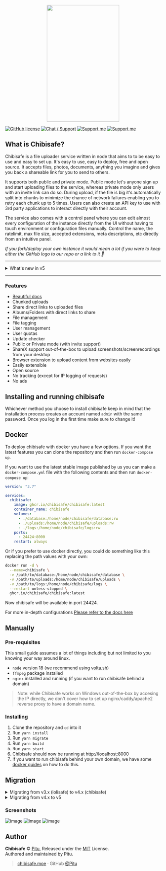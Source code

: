 <p align="center">
  <img width="234" height="376" src="https://lolisafe.moe/xjoghu.png">
</p>

[![GitHub license](https://img.shields.io/badge/license-MIT-blue.svg?style=flat-square)](https://raw.githubusercontent.com/kanadeko/Kuro/master/LICENSE)
[![Chat / Support](https://img.shields.io/badge/Chat%20%2F%20Support-discord-7289DA.svg?style=flat-square)](https://discord.gg/5g6vgwn)
[![Support me](https://img.shields.io/endpoint.svg?url=https%3A%2F%2Fshieldsio-patreon.vercel.app%2Fapi%3Fusername%3Dpitu%26type%3Dpledges&style=flat-square)](https://www.patreon.com/pitu)
[![Support me](https://img.shields.io/badge/Support-Buy%20me%20a%20coffee-yellow.svg?style=flat-square)](https://www.buymeacoffee.com/kana)

## What is Chibisafe?
Chibisafe is a file uploader service written in node that aims to to be easy to use and easy to set up. It's easy to use, easy to deploy, free and open source. It accepts files, photos, documents, anything you imagine and gives you back a shareable link for you to send to others.

It supports both public and private mode. Public mode let's anyone sign up and start uploading files to the service, whereas private mode only users with an invite link can do so. During upload, if the file is big it's automatically split into chunks to minimize the chance of network failures enabling you to retry each chunk up to 5 times. Users can also create an API key to use with 3rd party applications to interact directly with their account.

The service also comes with a control panel where you can edit almost every configuration of the instance directly from the UI without having to touch environment or configuration files manually. Control the name, the ratelimit, max file size, accepted extensions, meta descriptions, etc directly from an intuitive panel.

_If you fork/deploy your own instance it would mean a lot if you were to keep either the GitHub logo to our repo or a link to it 💖_

---

<details>
	<summary>What's new in v5</summary>


This release marks a new era for Chibisafe! 🚀
Completely rewritten in TypeScript and fixing most pain-points from the past, this new stable version is faster, easier to setup, easier to use and overall better.

- Fully written in TypeScript
- Better and faster file upload and file chunking logic
- Log everything to view with a custom log viewer
- Rewrite the old NuxtJS and Bulma frontend to Vite with Vue 3 and TailwindCSS
- Docker support out of the box
  - Try running `docker-compose up` from the root to have the project up and running in a flash
- Instead of `express` we're now using Fastify which is faster
- Switched from `knex` to [Prisma](https://www.prisma.io/)
- The routes have been reworked and the controllers are completely gone
  - This gives us more freedom to write routes
  - Routes accept an array of middlewares
  - Created a middleware system which is super easy to extend

Routes are TypeScript files located in `src/routes` and they need to export 2 things to be treated as such:

```ts
export const options = {
	url: '/admin/user/:uuid',
	method: 'get',
	middlewares: ['auth', 'admin']
};

export const run = async (req: Request, res: Response) => {
```

`options.url` and `options.method` are required while `middlewares` is an option array of middlewares to execute before the router executes the exported `run()` method. 

You can refer to [this commited file](https://github.com/WeebDev/chibisafe/blob/0661fb8bee67b253e5c6bcd4afa37f5da0996636/src/api/routes/GetVersion.ts) for an example


- Every incoming request will be logged to console while running the service in development mode
  - For production every log message will be saved to a daily rotating log found in the `/logs` folder
- Added an [Insomnia](https://insomnia.rest/) data export file to test routes (needs updating)
- Reworked the folder structure to better accommodate a monorepo.
- Switched from `npm` to `yarn` for monorepo capabilities
- We use [Turbo](https://github.com/vercel/turbo) no for building the project from the root folder
- Instead of having both a backend and frontend process, the frontend is now served as a static site from the backend
- Changed from dropzone to our new [Chibisafe Uploader](https://github.com/chibisafe/uploader) for more control
- Added the possibility to invite users to a closed instance via an invite link
- When opening a file preview, there are now Copy, Open and Delete buttons as the main actions
- Files can now be added and removed from albums from the file preview modal
- Videos and Audio can now be previewed in the file preview modal
- `npm run studio` will now open Prisma Studio in the browser to let you edit the database in real time
- [Development only] you can launch the entire chibisafe stack from Visual Studio Code actions now
- Prevent running chibisafe if core environment variables are missing, node version is not recent, or ffmpeg is not present in the system
- Albums now support being marked as NSFW to prevent loading the content before consent
- Changed how the meta tags system works. Before the user would need to supply a big `.env` file with all the information needed to be able to build both frontend and backend, now these values will be set by default enabling the user to change them through the settings panel on the chibisafe website. The only environment variable supported now is `PORT` to change it from the default which is `8000`, but it's not needed to build the service.
- Added a breadcrumbs component to make it easier to navigate back and forth on the dashboard
- Now you can delete files as an admin, which wasn't possible before
- The backend now injects the meta tags into the `index.html` page upon starting, in the future when the user changes those values from the settings panel the file should be reloaded to reflect the new changes without restarting the service.
- Added Masonry and List view of files, saving the preference locally
- Added better pagination with "Go to page" support thanks to @pilar6195 
- Added CTRL/CMD+V pasting of files on the homepage to upload directly from the clipboard
- Added handy debug feature to the frontend to nicely print things to browser console
</details>

---

### Features
- [Beautiful docs](https://chibisafe.moe/docs)
- Chunked uploads
- Share direct links to uploaded files
- Albums/Folders with direct links to share
- File management
- File tagging
- User management
- User quotas
- Update checker
- Public or Private mode (with invite support)
- ShareX support out-of-the-box to upload screenshots/screenrecordings from your desktop
- Browser extension to upload content from websites easily
- Easily extensible
- Open source
- No tracking (except for IP logging of requests)
- No ads

## Installing and running chibisafe
Whichever method you choose to install chibisafe keep in mind that the installation process creates an account named `admin` with the same password. Once you log in the first time make sure to change it!

## Docker
To deploy chibisafe with docker you have a few options.
If you want the latest features you can clone the repository and then run `docker-compose up`.

If you want to use the latest stable image published by us you can make a `docker-compose.yml` file with the following contents and then run `docker-compose up`:
```yml
version: "3.7"

services:
  chibisafe:
    image: ghcr.io/chibisafe/chibisafe:latest
    container_name: chibisafe
    volumes:
      - ./database:/home/node/chibisafe/database:rw
      - ./uploads:/home/node/chibisafe/uploads:rw
      - ./logs:/home/node/chibisafe/logs:rw
    ports:
      - 24424:8000
    restart: always

```
Or if you prefer to use docker directly, you could do something like this replacing the path values with your own:
```bash
docker run -d \
  --name=chibisafe \
  -v /path/to/database:/home/node/chibisafe/database \
  -v /path/to/uploads:/home/node/chibisafe/uploads \
  -v /path/to/logs:/home/node/chibisafe/logs \
  --restart unless-stopped \
  ghcr.io/chibisafe/chibisafe:latest
```

Now chibisafe will be available in port 24424.

For more in-depth configurations [Please refer to the docs here](docs/docker/docker.md)

## Manually

### Pre-requisites
This small guide assumes a lot of things including but not limited to you knowing your way around linux.

- `node` version 18 (we recommend using [volta.sh](https://volta.sh/))
- `ffmpeg` package installed
- `nginx` installed and running (if you want to run chibisafe behind a domain)

> Note: while Chibisafe works on Windows out-of-the-box by accesing the IP directly, we don't cover how to set up nginx/caddy/apache2 reverse proxy to have a domain name.

### Installing
1. Clone the repository and `cd` into it
2. Run `yarn install`
3. Run `yarn migrate`
4. Run `yarn build`
5. Run `yarn start`
6. Chibisafe should now be running at http://localhost:8000
7. If you want to run chibisafe behind your own domain, we have some [docker guides](docs/docker/docker.md) on how to do this.

## Migration

<details>
  <summary>Migrating from v3.x (lolisafe) to v4.x (chibisafe)</summary>

If you are upgrading from `v3.x` to `v4.0.0` (lolisafe to chibisafe) and you want to keep your files and relations please read the [migration guide](docs/migrating-v3-to-v4.md). Keep in mind the migration is a best-effort script and it's recommended to start from scratch. That being said the migration does work but it's up to you to make a backup beforehand in case something goes wrong.

`v4.0.1` changed the hashing algorithm for a better, faster one. So if you are currently running v4.0.0 and decide to update to v4.0.1+ it's in your best interest to rehash all the files your instance is serving. To do this go to the chibisafe root folder and run `node src/api/utils/rehashDatabase.js`. Depending on how many files you have it can take a few minutes or hours, there's a progress bar that will give you an idea.
</details>

<details>
	<summary>Migrating from v4.x to v5</summary>

If you're upgrading from `v4.x` to `v5` you can run `yarn migrate-v4-to-v5` to start the migration process. Depending how many files you have in your old instance it can take up to 30 minutes so be patient. It'll ask you for the absolute path to your v4 sqlite database and then it'll proceed to migrate your data. Once the process is done there is one more thing to do, which is to move the old `./uploads` folder from chibisafe v4 to the root of your v5 folder.

> Note: if your uploads folder is in another location like a different/network drive and you are using symlinks, make sure to update the symlink to point it to the uploads folder in root of the new chibisafe
</details>

### Screenshots
<p align="center">
	
![image](https://github.com/chibisafe/chibisafe/assets/7425261/659068cd-f154-4fe0-860f-4478e0f859d5)
![image](https://github.com/chibisafe/chibisafe/assets/7425261/83dae9d1-5f71-404a-b79c-19fb4d0dfd62)
![image](https://github.com/chibisafe/chibisafe/assets/7425261/0dad05a8-f42b-4834-983f-2ca82eedb176)
	
</p>

## Author

**Chibisafe** © [Pitu](https://github.com/Pitu), Released under the [MIT](https://github.com/WeebDev/chibisafe/blob/master/LICENSE) License.<br>
Authored and maintained by Pitu.

> [chibisafe.moe](https://chibisafe.moe) · GitHub [@Pitu](https://github.com/Pitu)
